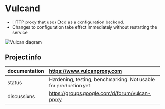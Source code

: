 Vulcand
=======

* HTTP proxy that uses Etcd as a configuration backend.
* Changes to configuration take effect immediately without restarting the service.

![Vulcan diagram](http://coreos.com/assets/images/media/vulcan-1-upstream.png "Vulcan diagram")

Project info
------------

| documentation | https://www.vulcanproxy.com                                      |
| :------------- |:-----------------------------------------------------------------|
| status        | Hardening, testing, benchmarking. Not usable for production yet |
| discussions   | https://groups.google.com/d/forum/vulcan-proxy                  |
